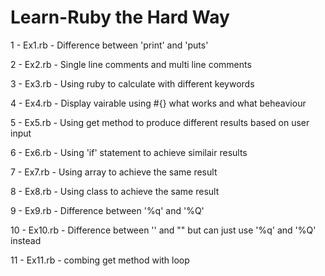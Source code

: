 # Learn-Ruby the Hard Way

1 - Ex1.rb - Difference between 'print' and 'puts'

2 - Ex2.rb - Single line comments and multi line comments

3 - Ex3.rb - Using ruby to calculate with different keywords

4 - Ex4.rb - Display vairable using #{} what works and what beheaviour

5 - Ex5.rb - Using get method to produce different results based on user input

6 - Ex6.rb - Using 'if' statement to achieve similair results 

7 - Ex7.rb - Using array to achieve the same result

8 - Ex8.rb - Using class to achieve the same result

9 - Ex9.rb - Difference between '%q' and '%Q'

10 - Ex10.rb - Difference between '' and "" but can just use '%q' and '%Q' instead

11 - Ex11.rb - combing get method with loop 
